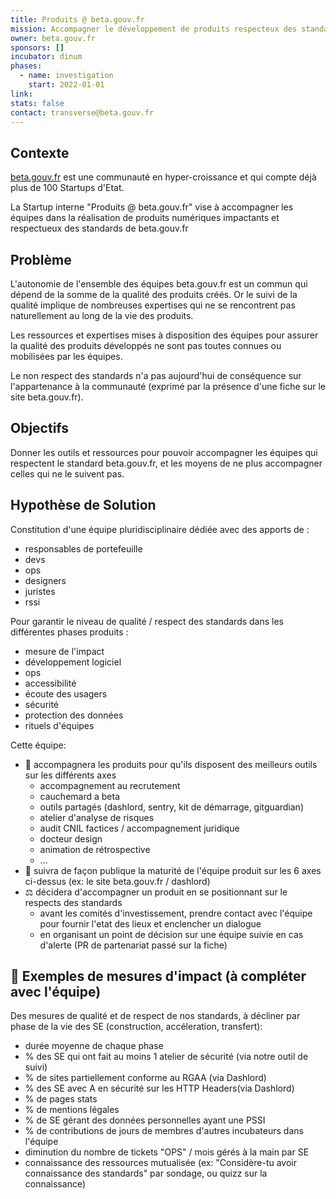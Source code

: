 ```yaml
---
title: Produits @ beta.gouv.fr
mission: Accompagner le développement de produits respecteux des standards de beta.gouv.fr
owner: beta.gouv.fr
sponsors: []
incubator: dinum
phases:
  - name: investigation
    start: 2022-01-01
link: 
stats: false
contact: transverse@beta.gouv.fr
---
```


## Contexte

[beta.gouv.fr](https://beta.gouv.fr) est une communauté en hyper-croissance et qui compte déjà plus de 100 Startups d'Etat. 

La Startup interne "Produits @ beta.gouv.fr" vise à accompagner les équipes dans la réalisation de produits numériques impactants et respectueux des standards de beta.gouv.fr

## Problème

L'autonomie de l'ensemble des équipes beta.gouv.fr est un commun qui dépend de la somme de la qualité des produits créés. Or le suivi de la qualité implique de nombreuses expertises qui ne se rencontrent pas naturellement au long de la vie des produits.

Les ressources et expertises mises à disposition des équipes pour assurer la qualité des produits développés ne sont pas toutes connues ou mobilisées par les équipes.

Le non respect des standards n'a pas aujourd'hui de conséquence sur l'appartenance à la communauté (exprimé par la présence d'une fiche sur le site beta.gouv.fr).

## Objectifs

Donner les outils et ressources pour pouvoir accompagner les équipes qui respectent le standard beta.gouv.fr, et les moyens de ne plus accompagner celles qui ne le suivent pas.

## Hypothèse de Solution

Constitution d'une équipe pluridisciplinaire dédiée avec des apports de :
 - responsables de portefeuille
 - devs
 - ops
 - designers
 - juristes
 - rssi

Pour garantir le niveau de qualité / respect des standards dans les différentes phases produits :
 - mesure de l'impact
 - développement logiciel
 - ops
 - accessibilité
 - écoute des usagers
 - sécurité
 - protection des données
 - rituels d'équipes

Cette équipe:
 - :handshake: accompagnera les produits pour qu'ils disposent des meilleurs outils sur les différents axes
     - accompagnement au recrutement
     - cauchemard a beta
     - outils partagés (dashlord, sentry, kit de démarrage, gitguardian)
     - atelier d'analyse de risques
     - audit CNIL factices / accompagnement juridique
     - docteur design
     - animation de rétrospective
     - ...
 - :mag_right: suivra de façon publique la maturité de l'équipe produit sur les 6 axes ci-dessus (ex: le site beta.gouv.fr / dashlord)
 - :balance_scale: décidera d'accompagner un produit en se positionnant sur le respects des standards
     - avant les comités d'investissement, prendre contact avec l'équipe pour fournir l'etat des lieux et enclencher un dialogue
     - en organisant un point de décision sur une équipe suivie en cas d'alerte (PR de partenariat passé sur la fiche)

## :construction: Exemples de mesures d'impact (à compléter avec l'équipe)

Des mesures de qualité et de respect de nos standards, à décliner par phase de la vie des SE (construction, accéleration, transfert):
- durée moyenne de chaque phase
- % des SE qui ont fait au moins 1 atelier de sécurité (via notre outil de suivi)
- % de sites partiellement conforme au RGAA (via Dashlord)
- % des SE avec A en sécurité sur les HTTP Headers(via Dashlord)
- % de pages stats
- % de mentions légales
- % de SE gérant des données personnelles ayant une PSSI
- % de contributions de jours de membres d'autres incubateurs dans l'équipe
- diminution du nombre de tickets "OPS" / mois gérés à la main par SE
- connaissance des ressources mutualisée (ex: "Considère-tu avoir connaissance des standards" par sondage, ou quizz sur la connaissance)
